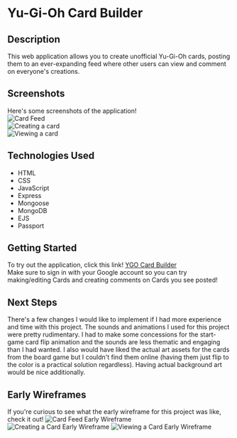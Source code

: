 # Yu-Gi-Oh Card Builder #

## Description ##
This web application allows you to create unofficial Yu-Gi-Oh cards, posting them to an ever-expanding feed where other users can view and comment on everyone's creations.

## Screenshots ##
Here's some screenshots of the application! <br />
![Card Feed](img/project1-final.PNG) <br />
![Creating a card](img/project1-final-2.PNG) <br />
![Viewing a card](img/project1-final-2.PNG)

## Technologies Used ##
- HTML
- CSS
- JavaScript
- Express
- Mongoose
- MongoDB
- EJS
- Passport

## Getting Started ##
To try out the application, click this link! [YGO Card Builder](https://davidthecarey.github.io/project1/) <br />
Make sure to sign in with your Google account so you can try making/editing Cards and creating comments on Cards you see posted!

## Next Steps ##
There's a few changes I would like to implement if I had more experience and time with this project. The sounds and animations
I used for this project were pretty rudimentary. I had to make some concessions for the start-game card flip animation and the sounds are less thematic and engaging than I had wanted. I also would have liked the actual art assets for the cards from the board game but I couldn't find them online (having them just flip to the color is a practical solution regardless). Having actual background art would be nice additionally. 


## Early Wireframes ##
If you're curious to see what the early wireframe for this project was like, check it out!
![Card Feed Early Wireframe](img/project1%20wireframe.PNG)
![Creating a Card Early Wireframe](img/project1%20wireframe.PNG)
![Viewing a Card Early Wireframe](img/project1%20wireframe.PNG)